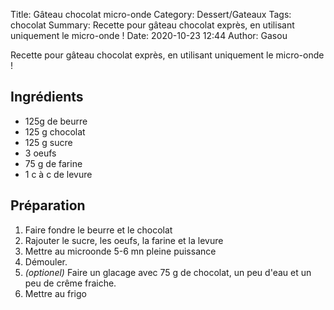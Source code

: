 Title: Gâteau chocolat micro-onde
Category: Dessert/Gateaux
Tags: chocolat
Summary: Recette pour gâteau chocolat exprès, en utilisant uniquement le micro-onde !
Date:  2020-10-23 12:44
Author: Gasou

Recette pour gâteau chocolat exprès, en utilisant uniquement le micro-onde !

## Ingrédients
- 125g de beurre
- 125 g chocolat
- 125 g sucre
- 3 oeufs
- 75 g de farine
- 1 c à c de levure

## Préparation
1. Faire fondre le beurre et le chocolat
2. Rajouter le sucre, les oeufs, la farine et la levure
3. Mettre au microonde 5-6 mn pleine puissance
4. Démouler. 
5. *(optionel)* Faire un glacage avec 75 g de chocolat, un peu d'eau et un peu de crême fraiche.
6. Mettre au frigo
